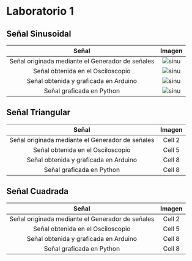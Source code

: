 # Laboratorio 1

## Señal Sinusoidal


| Señal  | Imagen  |
|:-------------: |:---------------:|
| Señal originada mediante el Generador de señales         | ![sinu](https://github.com/RosauraAstete/Equipo9.github.io/blob/main/Documentaci%C3%B3n/Laboratorio1/Archivos/SinusoidalGenerador.PNG)          |
| Señal obtenida en el Osciloscopio         | ![sinu](https://github.com/RosauraAstete/Equipo9.github.io/blob/main/Documentaci%C3%B3n/Laboratorio1/Archivos/SinusoidalOsciloscopio.PNG)          |
| Señal obtenida y graficada en Arduino        | ![sinu](https://github.com/RosauraAstete/Equipo9.github.io/blob/main/Documentaci%C3%B3n/Laboratorio1/Archivos/SinusoidalArduino.jpeg)          |
| Señal graficada en Python        | ![sinu](https://github.com/RosauraAstete/Equipo9.github.io/blob/main/Documentaci%C3%B3n/Laboratorio1/Archivos/SinusoidalPython.png)          |

## Señal Triangular



| Señal  | Imagen  |
|:-------------: |:---------------:|
| Señal originada mediante el Generador de señales         | Cell 2          |
| Señal obtenida en el Osciloscopio         | Cell 5          |
| Señal obtenida y graficada en Arduino        | Cell 8          |
| Señal graficada en Python        | Cell 8          |

## Señal Cuadrada



| Señal  | Imagen  |
|:-------------: |:---------------:|
| Señal originada mediante el Generador de señales         | Cell 2          |
| Señal obtenida en el Osciloscopio         | Cell 5          |
| Señal obtenida y graficada en Arduino        | Cell 8          |
| Señal graficada en Python        | Cell 8          |

